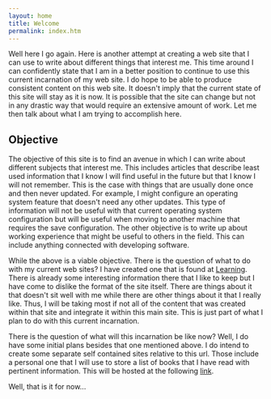 ```yaml
---
layout: home
title: Welcome
permalink: index.htm
---
```


Well here I go again.  Here is another attempt at creating a web site that I can use to write about different things that interest me.
This time around I can confidently state that I am in a better position to continue to use this current incarnation of my web site.  I
do hope to be able to produce consistent content on this web site.  It doesn't imply that the current state of this site will stay as
it is now.  It is possible that the site can change but not in any drastic way that would require an extensive amount of work.  Let me
then talk about what I am trying to accomplish here.

## Objective

The objective of this site is to find an avenue in which I can write about different subjects that interest me.  This includes articles 
that describe least used information that I know I will find useful in the future but that I know I will not remember.  This is the case
with things that are usually done once and then never updated.  For example, I might configure an operating system feature that doesn't
need any other updates.  This type of information will not be useful with that current operating system configuration but will be useful
when moving to another machine that requires the save configuration.  The other objective is to write up about working experience that
might be useful to others in the field.  This can include anything connected with developing software.

While the above is a viable objective.  There is the question of what to do with my current web sites?  I have created one that is found
at <a href="./learning/">Learning</a>.  There is already some interesting information there that I like to keep but I have come to dislike
the format of the site itself.  There are things about it that doesn't sit well with me while there are other things about it that I really
like.  Thus, I will be taking most if not all of the content that was created within that site and integrate it within this main site.
This is just part of what I plan to do with this current incarnation.

There is the question of what will this incarnation be like now?  Well, I do have some initial plans besides that one mentioned above. I
do intend to create some separate self contained sites relative to this url.  Those include a personal one that I will use to store a list
of books that I have read with pertinent information.  This will be hosted at the following <a href="/books/index.htm">link</a>.

Well, that is it for now...

